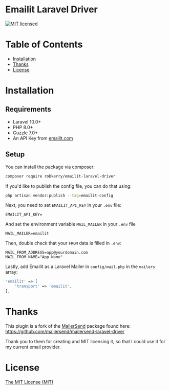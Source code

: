 # Emailit Laravel Driver

[![MIT licensed](https://img.shields.io/badge/license-MIT-blue.svg)](./LICENSE.md)

# Table of Contents

* [Installation](#installation)
* [Thanks](#thanks)
* [License](#license)

<a name="installation"></a>
# Installation

## Requirements

- Laravel 10.0+
- PHP 8.0+
- Guzzle 7.0+
- An API Key from [emailit.com](https://www.emailit.com)

## Setup

You can install the package via composer:

```bash
composer require robkerry/emailit-laravel-driver
```

If you'd like to publish the config file, you can do that using:
```bash
php artisan vendor:publish --tag=emailit-config
```

Next, you need to set `EMAILIT_API_KEY` in your `.env` file:

```dotenv
EMAILIT_API_KEY=
```

And set the environment variable `MAIL_MAILER` in your `.env` file

```dotenv
MAIL_MAILER=emailit
```

Then, double check that your `FROM` data is filled in `.env`:

```dotenv
MAIL_FROM_ADDRESS=app@yourdomain.com
MAIL_FROM_NAME="App Name"
```

Lastly, add Emailit as a Laravel Mailer in `config/mail.php` in the `mailers` array:

```php
'emailit' => [
    'transport' => 'emailit',
],
```

<a name="thanks"></a>
# Thanks

This plugin is a fork of the [MailerSend](https://mailersend.com) package found here:
https://github.com/mailersend/mailersend-laravel-driver

Thank you to them for creating and MIT licensing it, so that I could use it for my current email provider.

<a name="license"></a>
# License

[The MIT License (MIT)](LICENSE.md)
